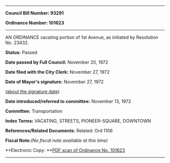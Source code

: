 

********

**Council Bill Number: 93291**
   
**Ordinance Number: 101623**
********

 AN ORDINANCE vacating portion of 1st Avenue, as initiated by Resolution No. 23432.

**Status:** Passed
   
**Date passed by Full Council:** November 20, 1972
   
**Date filed with the City Clerk:** November 27, 1972
   
**Date of Mayor's signature:** November 27, 1972
   
[(about the signature date)](/~public/approvaldate.htm)
   
   
   
**Date introduced/referred to committee:** November 13, 1972
   
**Committee:** Transportation
   
   
**Index Terms:** VACATING, STREETS, PIONEER-SQUARE, DOWNTOWN

**References/Related Documents:** Related: Ord 1106

**Fiscal Note:**_(No fiscal note available at this time)_

**Electronic Copy: **[PDF scan of Ordinance No. 101623](/~archives/Ordinances/Ord_101623.pdf)

********

